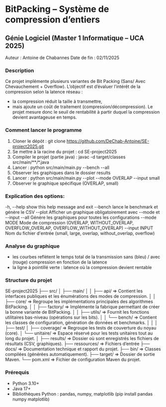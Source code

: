 # BitPacking – Système de compression d’entiers
## Génie Logiciel (Master 1 Informatique – UCA 2025)
Auteur : Antoine de Chabannes
Date de fin : 02/11/2025

### Description

Ce projet implémente plusieurs variantes de Bit Packing (Sans/ Avec Chevauchement + Overflow).
L’objectif est d’évaluer l’intérêt de la compression selon la latence réseau :
  - la compression réduit la taille à transmettre,
  - mais ajoute un coût de traitement (compression/décompression).
Le projet mesure donc le seuil de rentabilité à partir duquel la compression devient avantageuse en temps.

### Comment lancer le programme

1. Cloner le dépôt : git clone https://github.com/DeChab-Antoine/SE-project2025.git
2. Se mettre à la racine du projet : cd SE-project2025
3. Compiler le projet (partie java) : javac -d target/classes src/main/**/*.java
4. Lancer : python src/main/main.py --bench --all
5. Observer les graphiques dans le dossier results
6. Lancer : python src/main/main.py --plot --mode OVERLAP --input small
7. Observer le graphique spécifique (OVERLAP, small)
   
### Explication des options:
  -h, --help     show this help message and exit
  --bench        lance le benchmark et génère le CSV
  --plot         Afficher un graphique obligatoirement avec --mode et --input
  --all          Génère les graphiques pour toutes les configurations
  --mode MODE    Mode de compression (OVERLAP, WITHOUT_OVERLAP, OVERFLOW_OVERLAP, OVERFLOW_WITHOUT_OVERLAP)
  --input INPUT  Nom du fichier d'entrée (small, large, overlap, without_overlap, overflow)

### Analyse du graphique

  - les courbes reflètent le temps total de la transmission sans (bleu) / avec (rouge) compression en fonction de la latence
  - la ligne à pointillé verte : latence où la compression devient rentable

### Structure du projet

SE-project2025
 ├── src/
 │    ├── main/
 │    │   ├── api/         => Contient les interfaces publiques et les énumérations des modes de compression.
 │    │   ├── core/        => Regroupe les implémentations principales des algorithmes BitPacking.
 │    │   ├── factory/     => Implémente la fabrique permettant de créer la bonne variante de BitPacking.
 │    │   ├── utils/       => Fournit les fonctions utilitaires bas-niveau (opérations sur les bits).
 │    │   └── bench/       => Contient les classes de configuration, génération de données et benchmarks.
 │    │
 │    ├── test/
 │        ├── coverage/    => Regroupe les tests de couverture du noyau (core).
 │        └── unitaire/    => Espace réservé pour les tests unitaires tout au long du projet.
 │
 ├── results/              => Dossier où sont enregistrés les fichiers de résultats (CSV, graphiques).
 ├── ressources/           => Fichiers d’entrée
 ├── docs/                 => Documentation technique et rapport du projet.
 ├── bin/                  => Classes compilées (générées automatiquement).
 ├── target/               => Dossier de sortie Maven.
 └── pom.xml               => Fichier de configuration Maven du projet.

### Prérequis
- Python 3.10+  
- Java 17+  
- Bibliothèques Python : pandas, numpy, matplotlib (pip install pandas numpy matplotlib)


